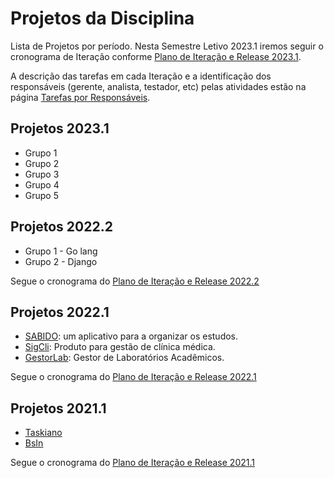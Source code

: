 # Projetos da Disciplina

Lista de Projetos por período. Nesta Semestre Letivo 2023.1 iremos seguir o cronograma de Iteração conforme [Plano de Iteração e Release 2023.1](20231/cronograma.md). 

A descrição das tarefas em cada Iteração e a identificação dos responsáveis (gerente, analista, testador, etc) pelas atividades estão na página [Tarefas por Responsáveis](../docs/doc-tarefas.md).

## Projetos 2023.1

* Grupo 1
* Grupo 2
* Grupo 3
* Grupo 4
* Grupo 5

## Projetos 2022.2

* Grupo 1 - Go lang
* Grupo 2 - Django

Segue o cronograma do [Plano de Iteração e Release 2022.2](20222/cronograma.md)

## Projetos 2022.1

* [SABIDO](https://github.com/gabrielazevedods/sabido): um aplicativo para a organizar os estudos.
* [SigCli](https://github.com/joanmdrs/sigcli): Produto para gestão de clínica médica.
* [GestorLab](https://github.com/Renildo15/Gestor-Lab): Gestor de Laboratórios Acadêmicos.

Segue o cronograma do [Plano de Iteração e Release 2022.1](20221/cronograma.md)

## Projetos 2021.1

* [Taskiano](https://github.com/wanessabezerra/Taskiano)
* [BsIn](https://github.com/JFmaia/BsIn)

Segue o cronograma do [Plano de Iteração e Release 2021.1](20211/iteracao.md)
